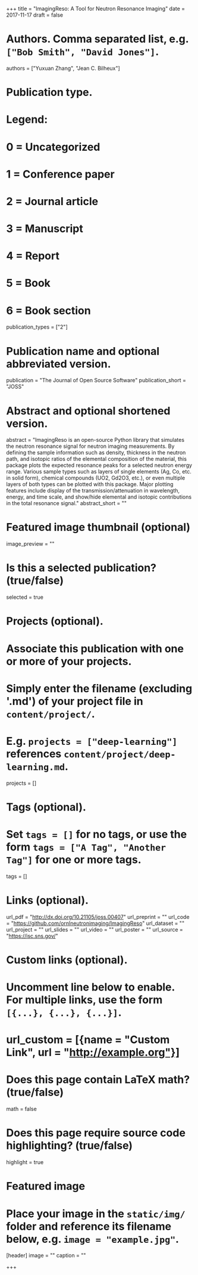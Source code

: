 +++
title = "ImagingReso: A Tool for Neutron Resonance Imaging"
date = 2017-11-17
draft = false

# Authors. Comma separated list, e.g. `["Bob Smith", "David Jones"]`.
authors = ["Yuxuan Zhang", "Jean C. Bilheux"]

# Publication type.
# Legend:
# 0 = Uncategorized
# 1 = Conference paper
# 2 = Journal article
# 3 = Manuscript
# 4 = Report
# 5 = Book
# 6 = Book section
publication_types = ["2"]

# Publication name and optional abbreviated version.
publication = "The Journal of Open Source Software"
publication_short = "JOSS"

# Abstract and optional shortened version.
abstract = "ImagingReso is an open-source Python library that simulates the neutron resonance signal for neutron imaging measurements. By defining the sample information such as density, thickness in the neutron path, and isotopic ratios of the elemental composition of the material, this package plots the expected resonance peaks for a selected neutron energy range. Various sample types such as layers of single elements (Ag, Co, etc. in solid form), chemical compounds (UO2, Gd2O3, etc.), or even multiple layers of both types can be plotted with this package. Major plotting features include display of the transmission/attenuation in wavelength, energy, and time scale, and show/hide elemental and isotopic contributions in the total resonance signal."
abstract_short = ""

# Featured image thumbnail (optional)
image_preview = ""

# Is this a selected publication? (true/false)
selected = true

# Projects (optional).
#   Associate this publication with one or more of your projects.
#   Simply enter the filename (excluding '.md') of your project file in `content/project/`.
#   E.g. `projects = ["deep-learning"]` references `content/project/deep-learning.md`.
projects = []

# Tags (optional).
#   Set `tags = []` for no tags, or use the form `tags = ["A Tag", "Another Tag"]` for one or more tags.
tags = []

# Links (optional).
url_pdf = "http://dx.doi.org/10.21105/joss.00407"
url_preprint = ""
url_code = "https://github.com/ornlneutronimaging/ImagingReso"
url_dataset = ""
url_project = ""
url_slides = ""
url_video = ""
url_poster = ""
url_source = "https://isc.sns.gov/"

# Custom links (optional).
#   Uncomment line below to enable. For multiple links, use the form `[{...}, {...}, {...}]`.
# url_custom = [{name = "Custom Link", url = "http://example.org"}]

# Does this page contain LaTeX math? (true/false)
math = false

# Does this page require source code highlighting? (true/false)
highlight = true

# Featured image
# Place your image in the `static/img/` folder and reference its filename below, e.g. `image = "example.jpg"`.
[header]
image = ""
caption = ""

+++
